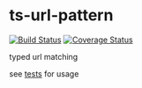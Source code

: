 # ts-url-pattern
[![Build Status](https://travis-ci.org/barbuza/ts-url-pattern.svg?branch=master)](https://travis-ci.org/barbuza/ts-url-pattern)
[![Coverage Status](https://coveralls.io/repos/github/barbuza/ts-url-pattern/badge.svg?branch=master)](https://coveralls.io/github/barbuza/ts-url-pattern?branch=master)

typed url matching

see [tests](index-test.ts) for usage

